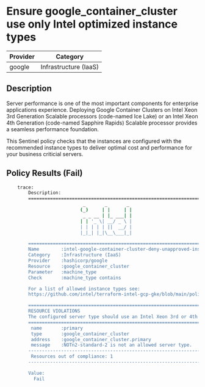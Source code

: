 # Ensure google_container_cluster use only Intel optimized instance types

| Provider            | Category                 |
|---------------------|--------------------------|
| google              | Infrastructure (IaaS)    |

## Description

Server performance is one of the most important components for enterprise applications experience. Deploying Google Container Clusters on Intel Xeon 3rd Generation Scalable processors (code-named Ice Lake) or an Intel Xeon 4th Generation (code-named Sapphire Rapids) Scalable processor provides a seamless performance foundation.

This Sentinel policy checks that the instances are configured with the recommended instance types to deliver optimal cost and performance for your business criticial servers.

## Policy Results (Fail)

```bash
    trace:
        Description:
        ========================================================================
                            _       _       _
                           (_)     | |     | |
                            _ _ __ | |_ ___| |
                           | | '_ \| __/ _ \ |
                           | | | | | ||  __/ |
                           |_|_| |_|\__\___|_|

        ========================================================================
        Name        :intel-google-container-cluster-deny-unapproved-instance-types.sentinel
        Category    :Infrastructure (IaaS)
        Provider    :hashicorp/google
        Resource    :google_container_cluster
        Parameter   :machine_type
        Check       :machine_type contains

        For a list of allowed instance types see:
        https://github.com/intel/terraform-intel-gcp-gke/blob/main/policies.md

        ========================================================================
        RESOURCE VIOLATIONS
        The configured server type should use an Intel Xeon 3rd or 4th Generation Scalable processor (code-named Ice Lake or Sapphire Rapids)
        ========================================================================
         name       :primary
         type       :google_container_cluster
         address    :google_container_cluster.primary
         message    :NOTn2-standard-2 is not an allowed server type.
        ------------------------------------------------------------------------
         Resources out of compliance: 1
        ------------------------------------------------------------------------

        Value:
          Fail
```
